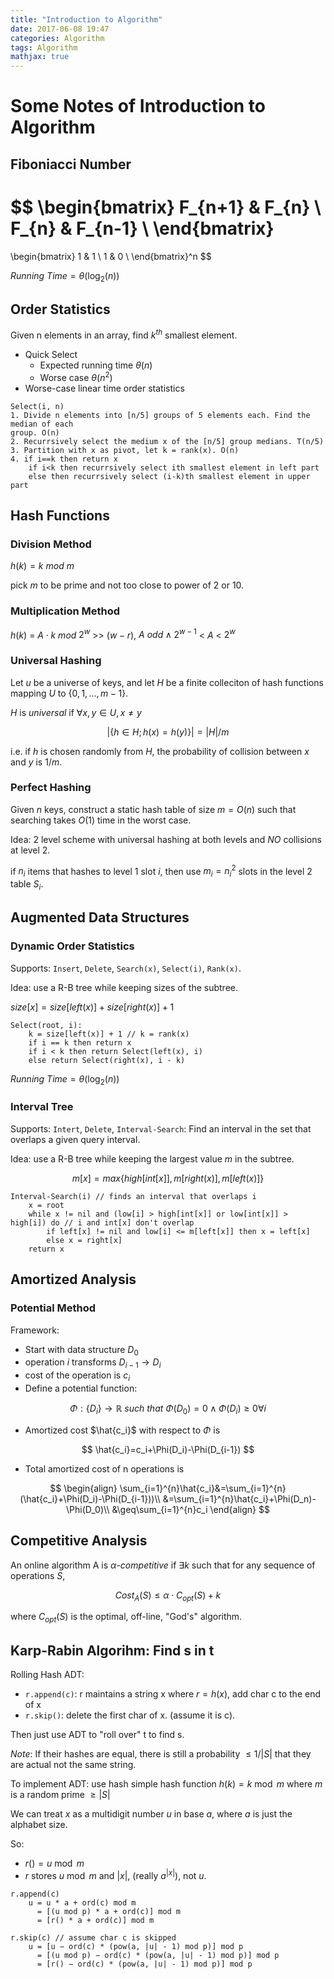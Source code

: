```yaml
---
title: "Introduction to Algorithm"
date: 2017-06-08 19:47
categories: Algorithm
tags: Algorithm
mathjax: true
---
```



# Some Notes of Introduction to Algorithm

## Fiboniacci Number

$$
\begin{bmatrix}
    F_{n+1} & F_{n} \\
    F_{n} & F_{n-1} \\
\end{bmatrix}
=
\begin{bmatrix}
    1 & 1 \\
    1 & 0 \\
\end{bmatrix}^n
$$

$Running\ Time = \theta(\log_2(n))$

## Order Statistics

Given n elements in an array, find $k^{th}$ smallest element.

- Quick Select
    - Expected running time $\theta(n)$ 
    - Worse case $\theta(n^2)$
- Worse-case linear time order statistics
```
Select(i, n)
1. Divide n elements into [n/5] groups of 5 elements each. Find the median of each
group. O(n)
2. Recurrsively select the medium x of the [n/5] group medians. T(n/5)
3. Partition with x as pivot, let k = rank(x). O(n)
4. if i==k then return x
    if i<k then recurrsively select ith smallest element in left part
    else then recurrsively select (i-k)th smallest element in upper part
```

<!--more-->

## Hash Functions
### Division Method
$h(k) = k\ mod\ m$

pick $m$ to be prime and not too close to power of $2$ or $10$.

### Multiplication Method
$h(k)$ $=$ $A\cdot k$ $mod$ $2^w$ >> $(w - r)$, $A\ odd\land2^{w-1}$ < $A$ < $2^w$

### Universal Hashing
Let $u$ be a universe of keys, and let $H$ be a finite colleciton of hash functions
mapping $U$ to {$0,1,\dots,m-1$}.

$H$ is $universal$ if $\forall x,y\in U,x\ne y$

$$
\lvert\{h\in H;h(x)=h(y)\}\rvert=\lvert H\rvert/m
$$

i.e. if $h$ is chosen randomly from $H$, the probability of collision between $x$
and $y$ is $1/m$.

### Perfect Hashing
Given $n$ keys, construct a static hash table of size $m=O(n)$ such that searching
takes $O(1)$ time in the worst case.

Idea: 2 level scheme with universal hashing at both levels and _NO_ collisions at
level 2.

if $n_i$ items that hashes to level 1 slot $i$, then use $m_i=n_i^2$ slots in
the level 2 table $S_i$.

## Augmented Data Structures
### Dynamic Order Statistics

Supports: `Insert`, `Delete`, `Search(x)`, `Select(i)`, `Rank(x)`.

Idea: use a R-B tree while keeping sizes of the subtree.

$size[x]=size[left(x)]+size[right(x)]+1$
```
Select(root, i):
    k = size[left(x)] + 1 // k = rank(x)
    if i == k then return x
    if i < k then return Select(left(x), i)
    else return Select(right(x), i - k)
```
$Running\ Time = \theta(\log_2(n))$

### Interval Tree

Supports: `Intert`, `Delete`, `Interval-Search`: Find an interval in the set that 
overlaps a given query interval.

Idea: use a R-B tree while keeping the largest value $m$ in the subtree.

$$
m[x]=max\{high[int[x]], m[right(x)], m[left(x)]\}
$$

```
Interval-Search(i) // finds an interval that overlaps i
    x = root
    while x != nil and (low[i] > high[int[x]] or low[int[x]] > high[i]) do // i and int[x] don't overlap
        if left[x] != nil and low[i] <= m[left[x]] then x = left[x]
        else x = right[x]
    return x
```

## Amortized Analysis

### Potential Method
Framework:
- Start with data structure $D_0$
- operation $i$ transforms $D_{i-1} \to D_i$
- cost of the operation is $c_i$
- Define a potential function:

$$
\Phi:\{D_i\}\to\mathbb{R}\ such\ that\ \Phi(D_0)=0\land\Phi(D_i)\geq0\forall i
$$

- Amortized cost $\hat{c_i}$ with respect to $\Phi$ is

$$
\hat{c_i}=c_i+\Phi(D_i)-\Phi(D_{i-1})
$$

- Total amortized cost of n operations is

$$
\begin{align}
\sum_{i=1}^{n}\hat{c_i}&=\sum_{i=1}^{n}(\hat{c_i}+\Phi(D_i)-\Phi(D_{i-1}))\\
&=\sum_{i=1}^{n}\hat{c_i}+\Phi(D_n)-\Phi(D_0)\\
&\geq\sum_{i=1}^{n}c_i
\end{align}
$$

## Competitive Analysis
An online algorithm A is $\alpha$-$competitive$ if $\exists k$ such that for any
sequence of operations $S$,

$$
Cost_A(S)\leq\alpha\cdot C_{opt}(S)+k
$$

where $C_{opt}(S)$ is the optimal, off-line, "God's" algorithm.

## Karp-Rabin Algorihm: Find s in t
Rolling Hash ADT:
- `r.append(c)`: r maintains a string x where $r=h(x)$, add char c to the end of x
- `r.skip()`: delete the first char of x. (assume it is c).

Then just use ADT to "roll over" t to find s. 

_Note_: If their hashes are equal,
there is still a probability $\leq 1/\lvert S\rvert$ that they are actual not the
same string.

To implement ADT: use hash simple hash function $h(k)=k\bmod m$ where $m$ is a random
prime $\geq\lvert S\rvert$

We can treat $x$ as a multidigit number $u$ in base $a$, where $a$ is just the alphabet
size.

So:
- $r()=u\bmod m$
- $r$ stores $u\bmod m$ and $\lvert x\rvert$, (really $a^{\lvert x\rvert}$), not $u$.

```
r.append(c)
    u = u * a + ord(c) mod m 
      = [(u mod p) * a + ord(c)] mod m
      = [r() * a + ord(c)] mod m
```

```
r.skip(c) // assume char c is skipped
    u = [u − ord(c) * (pow(a, |u| - 1) mod p)] mod p
      = [(u mod p) − ord(c) * (pow(a, |u| - 1) mod p)] mod p
      = [r() − ord(c) * (pow(a, |u| - 1) mod p)] mod p
```
